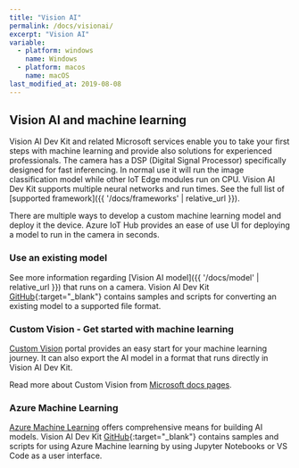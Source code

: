 ```yaml
---
title: "Vision AI"
permalink: /docs/visionai/
excerpt: "Vision AI"
variable:
  - platform: windows
    name: Windows
  - platform: macos
    name: macOS
last_modified_at: 2019-08-08
---
```


## Vision AI and machine learning

Vision AI Dev Kit and related Microsoft services enable you to take your first steps with machine learning and provide also solutions for experienced professionals. The camera has a DSP (Digital Signal Processor) specifically designed for fast inferencing. In normal use it will run the image classification model while other IoT Edge modules run on CPU. Vision AI Dev Kit supports multiple neural networks and run times. See the full list of [supported framework]({{ '/docs/frameworks' | relative_url }}).

There are multiple ways to develop a custom machine learning model and deploy it the device. Azure IoT Hub provides an ease of use UI for deploying a model to run in the camera in seconds.

### Use an existing model

See more information regarding [Vision AI model]({{ '/docs/model' | relative_url }}) that runs on a camera. Vision AI Dev Kit [GitHub](https://github.com/Microsoft/vision-ai-developer-kit){:target="_blank"} contains samples and scripts for converting an existing model to a supported file format.

### Custom Vision - Get started with machine learning

[Custom Vision](https://www.customvision.ai/) portal provides an easy start for your machine learning journey. It can also export the AI model in a format that runs directly in Vision AI Dev Kit. 

Read more about Custom Vision from [Microsoft docs pages](https://docs.microsoft.com/en-us/azure/cognitive-services/custom-vision-service/home).

### Azure Machine Learning

[Azure Machine Learning](https://docs.microsoft.com/en-us/azure/machine-learning/service/overview-what-is-azure-ml) offers comprehensive means for building AI models. Vision AI Dev Kit [GitHub](https://github.com/Microsoft/vision-ai-developer-kit){:target="_blank"} contains samples and scripts for using Azure Machine learning by using Jupyter Notebooks or VS Code as a user interface.

